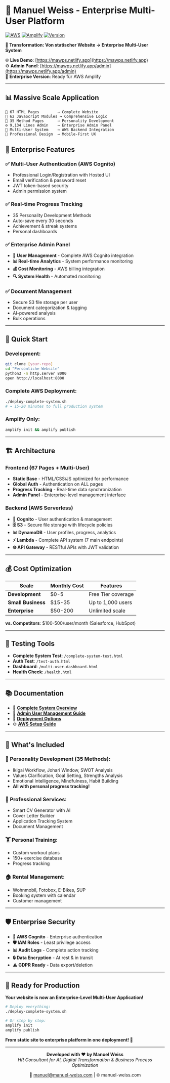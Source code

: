 # 🚀 Manuel Weiss - Enterprise Multi-User Platform

[![AWS](https://img.shields.io/badge/AWS-Cognito%20%7C%20S3%20%7C%20DynamoDB%20%7C%20Lambda-orange)](https://aws.amazon.com)
[![Amplify](https://img.shields.io/badge/AWS-Amplify%20Ready-blueviolet)](https://aws.amazon.com/amplify/)
[![Version](https://img.shields.io/badge/Version-2.0.0--Enterprise-brightgreen)](#)

**🎯 Transformation: Von statischer Website → Enterprise Multi-User System**

🌐 **Live Demo**: [https://mawps.netlify.app](https://mawps.netlify.app)  
⚙️ **Admin Panel**: [https://mawps.netlify.app/admin](https://mawps.netlify.app/admin)  
🎯 **Enterprise Version**: Ready für AWS Amplify

---

## 📊 **Massive Scale Application**

```
📄 67 HTML Pages        → Complete Website
📜 62 JavaScript Modules → Comprehensive Logic  
🧠 35 Method Pages      → Personality Development
⚙️ 9,134 Lines Admin    → Enterprise Admin Panel
👥 Multi-User System    → AWS Backend Integration
🎨 Professional Design  → Mobile-First UX
```

## 🏢 **Enterprise Features**

### **✅ Multi-User Authentication (AWS Cognito)**
- Professional Login/Registration with Hosted UI
- Email verification & password reset
- JWT token-based security
- Admin permission system

### **✅ Real-time Progress Tracking**
- 35 Personality Development Methods
- Auto-save every 30 seconds
- Achievement & streak systems
- Personal dashboards

### **✅ Enterprise Admin Panel**
- **👥 User Management** - Complete AWS Cognito integration
- **📊 Real-time Analytics** - System performance monitoring
- **💰 Cost Monitoring** - AWS billing integration
- **🔍 System Health** - Automated monitoring

### **✅ Document Management**
- Secure S3 file storage per user
- Document categorization & tagging
- AI-powered analysis
- Bulk operations

---

## 🚀 **Quick Start**

### **Development:**
```bash
git clone [your-repo]
cd "Persönliche Website"
python3 -m http.server 8000
open http://localhost:8000
```

### **Complete AWS Deployment:**
```bash
./deploy-complete-system.sh
# → 15-20 minutes to full production system
```

### **Amplify Only:**
```bash
amplify init && amplify publish
```

---

## 🏗️ **Architecture**

### **Frontend (67 Pages + Multi-User)**
- **Static Base** - HTML/CSS/JS optimized for performance
- **Global Auth** - Authentication on ALL pages
- **Progress Tracking** - Real-time data synchronization
- **Admin Panel** - Enterprise-level management interface

### **Backend (AWS Serverless)**
- **🔐 Cognito** - User authentication & management
- **🗄️ S3** - Secure file storage with lifecycle policies
- **📊 DynamoDB** - User profiles, progress, analytics
- **⚡ Lambda** - Complete API system (7 main endpoints)
- **🌐 API Gateway** - RESTful APIs with JWT validation

---

## 💰 **Cost Optimization**

| Scale | Monthly Cost | Features |
|-------|-------------|----------|
| **Development** | $0-5 | Free Tier coverage |
| **Small Business** | $15-35 | Up to 1,000 users |
| **Enterprise** | $50-200 | Unlimited scale |

**vs. Competitors**: $100-500/user/month (Salesforce, HubSpot)

---

## 🧪 **Testing Tools**

- **Complete System Test**: `/complete-system-test.html`
- **Auth Test**: `/test-auth.html`
- **Dashboard**: `/multi-user-dashboard.html`
- **Health Check**: `/health.html`

---

## 📚 **Documentation**

- 📖 **[Complete System Overview](./COMPLETE_SYSTEM_OVERVIEW.md)**
- 👥 **[Admin User Management Guide](./ADMIN_USER_MANAGEMENT_GUIDE.md)**
- 🚀 **[Deployment Options](./DEPLOYMENT_OPTIONS.md)**
- ⚙️ **[AWS Setup Guide](./AWS_SETUP_GUIDE.md)**

---

## 🎯 **What's Included**

### **🧠 Personality Development (35 Methods):**
- Ikigai Workflow, Johari Window, SWOT Analysis
- Values Clarification, Goal Setting, Strengths Analysis
- Emotional Intelligence, Mindfulness, Habit Building
- **All with personal progress tracking!**

### **📄 Professional Services:**
- Smart CV Generator with AI
- Cover Letter Builder
- Application Tracking System
- Document Management

### **🏋️ Personal Training:**
- Custom workout plans
- 150+ exercise database
- Progress tracking

### **🏠 Rental Management:**
- Wohnmobil, Fotobox, E-Bikes, SUP
- Booking system with calendar
- Customer management

---

## 🛡️ **Enterprise Security**

- **🔐 AWS Cognito** - Enterprise authentication
- **🛡️ IAM Roles** - Least privilege access
- **📊 Audit Logs** - Complete action tracking
- **🔒 Data Encryption** - At rest & in transit
- **⚠️ GDPR Ready** - Data export/deletion

---

## 🎊 **Ready for Production**

**Your website is now an Enterprise-Level Multi-User Application!**

```bash
# Deploy everything:
./deploy-complete-system.sh

# Or step by step:
amplify init
amplify publish
```

**From static site to enterprise platform in one deployment! 🚀**

---

<div align="center">

**Developed with ❤️ by Manuel Weiss**  
*HR Consultant for AI, Digital Transformation & Business Process Optimization*

📧 manuel@manuel-weiss.com | 🌐 manuel-weiss.com

</div>
